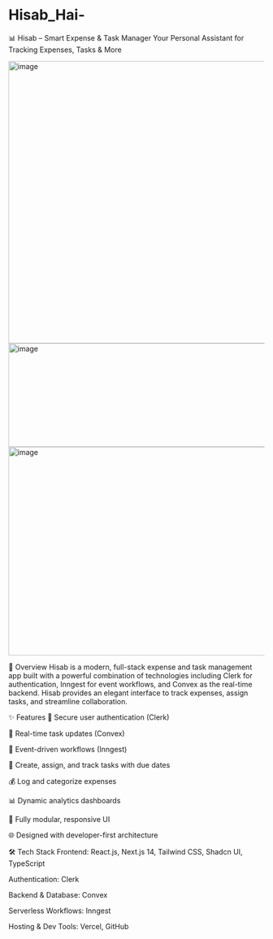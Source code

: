 # Hisab_Hai-
📊 Hisab – Smart Expense & Task Manager
Your Personal Assistant for Tracking Expenses, Tasks & More

<img width="1180" height="556" alt="image" src="https://github.com/user-attachments/assets/e6b5b445-e60f-409b-9b29-cc5cddf825ed" />
<img width="596" height="204" alt="image" src="https://github.com/user-attachments/assets/33aae035-70c0-4234-b6fb-15fc9e2e7e91" />
<img width="1228" height="411" alt="image" src="https://github.com/user-attachments/assets/d7bb3ac1-559f-4359-b82e-2cbf88e5a8e9" />




🚀 Overview
Hisab is a modern, full-stack expense and task management app built with a powerful combination of technologies including Clerk for authentication, Inngest for event workflows, and Convex as the real-time backend. Hisab provides an elegant interface to track expenses, assign tasks, and streamline collaboration.

✨ Features
🔐 Secure user authentication (Clerk)

🔄 Real-time task updates (Convex)

🧠 Event-driven workflows (Inngest)

📅 Create, assign, and track tasks with due dates

💰 Log and categorize expenses

📊 Dynamic analytics dashboards

🧩 Fully modular, responsive UI

🌐 Designed with developer-first architecture

🛠 Tech Stack
Frontend: React.js, Next.js 14, Tailwind CSS, Shadcn UI, TypeScript

Authentication: Clerk

Backend & Database: Convex

Serverless Workflows: Inngest

Hosting & Dev Tools: Vercel, GitHub
